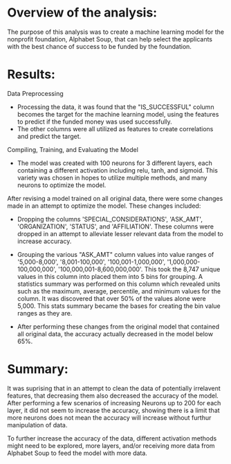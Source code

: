 
# Overview of the analysis: 
The purpose of this analysis was to create a machine learning model for the nonprofit foundation, Alphabet Soup, that can help select the applicants with the best chance of success to be funded by the foundation.

# Results: 
Data Preprocessing

* Processing the data, it was found that the "IS_SUCCESSFUL" column becomes the target for the machine learning model, using the features to predict if the funded money was used successfully.
* The other columns were all utilized as features to create correlations and predict the target.

Compiling, Training, and Evaluating the Model

* The model was created with 100 neurons for 3 different layers, each containing a different activation including relu, tanh, and sigmoid. This variety was chosen in hopes to utilize multiple methods, and many neurons to optimize the model.

After revising a model trained on all original data, there were some changes made in an attempt to optimize the model. These changes included:
* Dropping the columns 'SPECIAL_CONSIDERATIONS', 'ASK_AMT', 'ORGANIZATION', 'STATUS', and 'AFFILIATION'. These columns were dropped in an attempt to alleviate lesser relevant data from the model to increase accuracy.

* Grouping the various "ASK_AMT" column values into value ranges of '5,000-8,000', '8,001-100,000', '100,001-1,000,000', '1,000,000-100,000,000', '100,000,001-8,600,000,000'. This took the 8,747 unique values in this column into placed them into 5 bins for grouping. A statistics summary was performed on this column which revealed units such as the maximum, average, percentile, and minimum values for the column. It was discovered that over 50% of the values alone were 5,000. This stats summary became the bases for creating the bin value ranges as they are.

* After performing these changes from the original model that contained all original data, the accuracy actually decreased in the model below 65%.

# Summary:
It was suprising that in an attempt to clean the data of potentially irrelavent features, that decreasing them also decreased the accuracy of the model. After performing a few scenarios of increasing Neurons up to 200 for each layer, it did not seem to increase the accuracy, showing there is a limit that more neurons does not mean the accuracy will increase without furthur manipulation of data.

To further increase the accuracy of the data, different activation methods might need to be explored, more layers, and/or receiving more data from Alphabet Soup to feed the model with more data.
